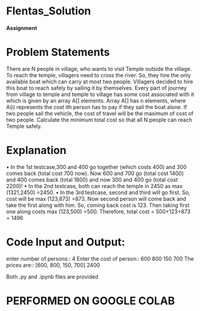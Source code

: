 # Flentas_Solution
#### Assignment

# Problem Statements
There are N people in village, who wants to visit Temple outside the village. To reach the temple, villagers
need to cross the river. So, they hire the only available boat which can carry at most two people. Villagers
decided to hire this boat to reach safely by sailing it by themselves. Every part of journey from village to
temple and temple to village has some cost associated with it which is given by an array A[] elements. Array
A[] has n elements, where A(i) represents the cost ith person has to pay if they sail the boat alone. If two
people sail the vehicle, the cost of travel will be the maximum of cost of two people. Calculate the minimum
total cost so that all N people can reach Temple safely.

# Explanation
• In the 1st testcase,300 and 400 go together (which costs 400) and 300 comes back (total cost 700
now). Now 600 and 700 go (total cost 1400) and 400 comes back (total 1800) and now 300 and 400 go
(total cost 2200)!
• In the 2nd testcase, both can reach the temple in 2450 as max (1321,2450) =2450.
• In the 3rd testcase, second and third will go first. So, cost will be max (123,873) =873. Now second
person will come back and take the first along with him. So, coming back cost is 123. Then taking first
one along costs max (123,500) =500.
Therefore, total cost = 500+123+873 = 1496


# Code Input and Output:

enter number of persons:: 4
Enter the cost of person::
600
800
150
700
The prices are::  [600, 800, 150, 700]
2400

Both .py and .ipynb files are provided
# PERFORMED ON GOOGLE COLAB 
